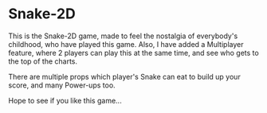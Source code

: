 # Snake-2D

This is the Snake-2D game, made to feel the nostalgia of everybody's childhood, who have played this game. Also, I have added a Multiplayer feature, where 2 players can play this at the same time, and see who gets to the top of the charts.

There are multiple props which player's Snake can eat to build up your score, and many Power-ups too.

Hope to see if you like this game...
